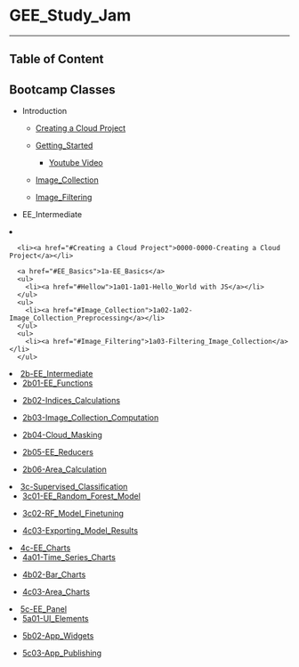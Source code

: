 # GEE_Study_Jam 
 ------------------
## Table of Content
## Bootcamp Classes
- Introduction
  - [Creating a Cloud Project](https://github.com/geedevsnairobi/GEE_Study_Jam/tree/main/Creating%20a%20Cloud%20Project)
    
  - [Getting_Started](https://github.com/geedevsnairobi/GEE_Study_Jam/tree/main/EE_Basics)
     - [Youtube Video](https://www.youtube.com/channel/UCggohTWwWZBRWecDLsvqiyg)
  - [Image_Collection]()
  - [Image_Filtering]()
  
- EE_Intermediate
  
  
  
  
  
  
  
  
  
  
  
  
  
  
  
  
  
  
  <ol>

 <li>
   
      <li><a href="#Creating a Cloud Project">0000-0000-Creating a Cloud Project</a></li>
      
      <a href="#EE_Basics">1a-EE_Basics</a>
      <ul>
        <li><a href="#Hellow">1a01-1a01-Hello_World with JS</a></li>
      </ul>
      <ul>
        <li><a href="#Image_Collection">1a02-1a02-Image_Collection_Preprocessing</a></li>
      </ul>
      <ul>
        <li><a href="#Image_Filtering">1a03-Filtering_Image_Collection</a></li>
      </ul>
 </li>
    
 <li>
      <a href="#EE_Intermediate">2b-EE_Intermediate</a>
      <ul>
        <li><a href="#EE_Functions">2b01-EE_Functions</a></li>
      </ul>
      <ul>
        <li><a href="#Indices_Calculations">2b02-Indices_Calculations</a></li>
      </ul>
      <ul>
        <li><a href="#Image_Computation">2b03-Image_Collection_Computation</a></li>
      </ul>
         <ul>
        <li><a href="#Cloud_Masking">2b04-Cloud_Masking</a></li>
      </ul>
         <ul>
        <li><a href="#Reducers">2b05-EE_Reducers</a></li>
      </ul>
   <ul>
        <li><a href="#Area_Calculation">2b06-Area_Calculation</a></li>
      </ul>
  </li>
  <li>
      <a href="#Supervised_Classification">3c-Supervised_Classification</a>
      <ul>
        <li><a href="#RF_Model">3c01-EE_Random_Forest_Model</a></li>
      </ul>
      <ul>
        <li><a href="#Model_Finetuning">3c02-RF_Model_Finetuning</a></li>
      </ul>
      <ul>
        <li><a href="#Classification_Exporting">4c03-Exporting_Model_Results</a></li>
      </ul>
  </li>
    <li>
      <a href="#Plotting">4c-EE_Charts</a>
      <ul>
        <li><a href="#Time_Series_Chart">4a01-Time_Series_Charts</a></li>
      </ul>
      <ul>
        <li><a href="#Bar_Chart">4b02-Bar_Charts</a></li>
      </ul>
      <ul>
        <li><a href="#Area_Chart">4c03-Area_Charts</a></li>
      </ul>
    </li>
 <li>
      <a href="#UI">5c-EE_Panel</a>
      <ul>
        <li><a href="#UI_Elements">5a01-UI_Elements</a></li>
      </ul>
      <ul>
        <li><a href="#App_Widgets">5b02-App_Widgets</a></li>
      </ul>
      <ul>
        <li><a href="#App_Publishing">5c03-App_Publishing</a></li>
      </ul>
 </li>
    
